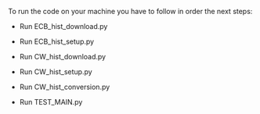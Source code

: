 To run the code on your machine you have to follow in order the next steps:

* Run ECB_hist_download.py

* Run ECB_hist_setup.py

* Run CW_hist_download.py

* Run CW_hist_setup.py

* Run CW_hist_conversion.py

* Run TEST_MAIN.py